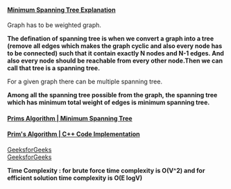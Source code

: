 #### [Minimum Spanning Tree Explanation](https://www.youtube.com/watch?v=xsM8i0jVF1w&list=PLgUwDviBIf0rGEWe64KWas0Nryn7SCRWw&index=19)   

Graph has to be weighted graph.   

**The defination of spanning tree is when we convert a graph into a tree (remove all edges which makes the graph cyclic and also every node has to be connected)
such that it contain exactly N nodes and N-1 edges. And also every node should be reachable from every other node.Then we can call that tree is a spanning tree.**    

For a given graph there can be multiple spanning tree.   

**Among all the spanning tree possible from the graph, the spanning tree which has minimum total weight of edges is minimum spanning tree.**   

#### [Prims Algorithm | Minimum Spanning Tree](https://www.youtube.com/watch?v=HnD676J56ak&list=PLgUwDviBIf0rGEWe64KWas0Nryn7SCRWw&index=20)     

#### [Prim's Algorithm | C++ Code Implementation](https://www.youtube.com/watch?v=oNTsS8lGDHw&list=PLgUwDviBIf0rGEWe64KWas0Nryn7SCRWw&index=22)   
[GeeksforGeeks](https://www.geeksforgeeks.org/prims-minimum-spanning-tree-mst-greedy-algo-5/)   
[GeeksforGeeks](https://www.geeksforgeeks.org/prims-mst-for-adjacency-list-representation-greedy-algo-6/)   

**Time Complexity : for brute force time complexity is O(V^2) and for efficient solution time complexity is O(E logV)**   
